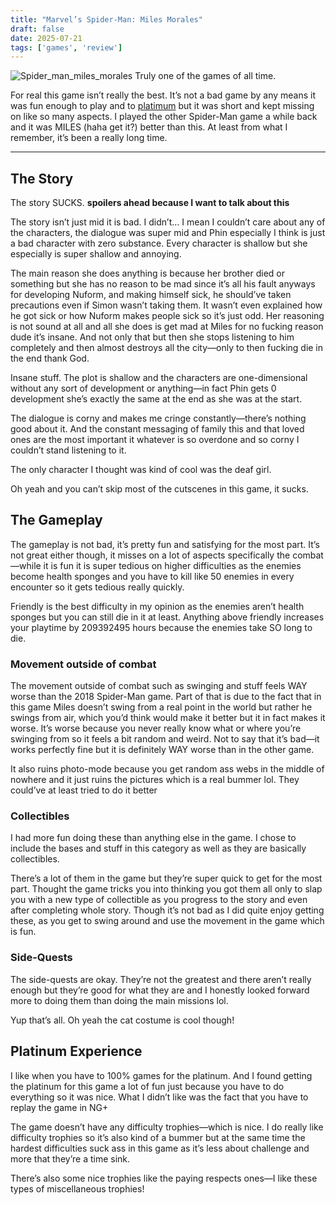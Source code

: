```yaml
---
title: "Marvel’s Spider-Man: Miles Morales"
draft: false
date: 2025-07-21
tags: ['games', 'review']
---
```


![Spider_man_miles_morales](../../images/Spider_man_miles_morales.jpeg)
Truly one of the games of all time.



For real this game isn’t really the best. It’s not a bad game by any means it was fun enough to play and to [platimum](https://youtu.be/wegKy2scNXM) but it was short and kept missing on like so many aspects. I played the other Spider-Man game a while back and it was MILES (haha get it?) better than this. At least from what I remember, it’s been a really long time.

---

## The Story

The story  SUCKS. **spoilers ahead because I want to talk about this**

The story isn’t just mid it is bad. I didn’t… I mean I couldn’t care about any of the characters, the dialogue was super mid and Phin especially I think is just a bad character with zero substance. Every character is shallow but she especially is super shallow and annoying.

The main reason she does anything is because her brother died or something but she has no reason to be mad since it’s all his fault anyways for developing Nuform, and making himself sick, he should’ve taken precautions even if Simon wasn’t taking them. It wasn’t even explained how he got sick or how Nuform makes people sick so it’s just odd. Her reasoning is not sound at all and all she does is get mad at Miles for no fucking reason dude it’s insane. And not only that but then she stops listening to him completely and then almost destroys all the city—only to then fucking die in the end thank God.

Insane stuff. The plot is shallow and the characters are one-dimensional without any sort of development or anything—in fact Phin gets 0 development she’s exactly the same at the end as she was at the start.

The dialogue is corny and makes me cringe constantly—there’s nothing good about it. And the constant messaging of family this and that loved ones are the most important it whatever is so overdone and so corny I couldn’t stand listening to it.

The only character I thought was kind of cool was the deaf girl.

Oh yeah and you can’t skip most of the cutscenes in this game, it sucks.

## The Gameplay

The gameplay is not bad, it’s pretty fun and satisfying for the most part. It’s not great either though, it misses on a lot of aspects specifically the combat—while it is fun it is super tedious on higher difficulties as the enemies become health sponges and you have to kill like 50 enemies in every encounter so it gets tedious really quickly.

Friendly is the best difficulty in my opinion as the enemies aren’t health sponges but you can still die in it at least. Anything above friendly increases your playtime by 209392495 hours because the enemies take SO long to die.

### Movement outside of combat

The movement outside of combat such as swinging and stuff feels WAY worse than the 2018 Spider-Man game. Part of that is due to the fact that in this game Miles doesn’t swing from a real point in the world but rather he swings from air, which you’d think would make it better but it in fact makes it worse. It’s worse because you never really know what or where you’re swinging from so it feels a bit random and weird. Not to say that it’s bad—it works perfectly fine but it is definitely WAY worse than in the other game.

It also ruins photo-mode because you get random ass webs in the middle of nowhere and it just ruins the pictures which is a real bummer lol. They could’ve at least tried to do it better 

### Collectibles

I had more fun doing these than anything else in the game. I chose to include the bases and stuff in this category as well as they are basically collectibles.

There’s a lot of them in the game but they’re super quick to get for the most part. Thought the game tricks you into thinking you got them all only to slap you with a new type of collectible as you progress to the story and even after completing whole story. Though it’s not bad as I did quite enjoy getting these, as you get to swing around and use the movement in the game which is fun.

### Side-Quests

The side-quests are okay. They’re not the greatest and there aren’t really enough but they’re good for what they are and I honestly looked forward more to doing them than doing the main missions lol.

Yup that’s all. Oh yeah the cat costume is cool though!

## Platinum Experience 

I like when you have to 100% games for the platinum. And I found getting the platinum for this game a lot of fun just because you have to do everything so it was nice. What I didn’t like was the fact that you have to replay the game in NG+

The game doesn’t have any difficulty trophies—which is nice. I do really like difficulty trophies so it’s also kind of a bummer but at the same time the hardest difficulties suck ass in this game as it’s less about challenge and more that they’re a time sink.

There’s also some nice trophies like the paying respects ones—I like these types of miscellaneous trophies!

